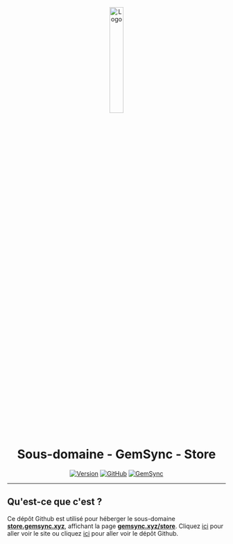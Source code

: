 <div align="center">
  <a href="https://store.gemsync.xyz"><img src="https://gemsync.xyz/images/gemsync.png" alt="Logo" width="25%" height="auto"></a>

  # Sous-domaine - GemSync - Store
  [![Version](https://img.shields.io/badge/Version%20:-v1.0-6479ee?labelColor=23272A)](https://store.gemsync.xyz)
  [![GitHub](https://img.shields.io/badge/20syldev-333333?logo=Github&logoColor=white)](https://github.com/20syldev)
  [![GemSync](https://img.shields.io/badge//gemsync-3857ab)](https://github.com/20syldev/gemsync)
</div>

---

## Qu'est-ce que c'est ?
Ce dépôt Github est utilisé pour héberger le sous-domaine **[store.gemsync.xyz](https://store.gemsync.xyz)**, affichant la page **[gemsync.xyz/store](https://gemsync.xyz/store)**.
Cliquez [ici](https://gemsync.xyz) pour aller voir le site ou cliquez [ici](https://github.com/20syldev/gemsync) pour aller voir le dépôt Github.


